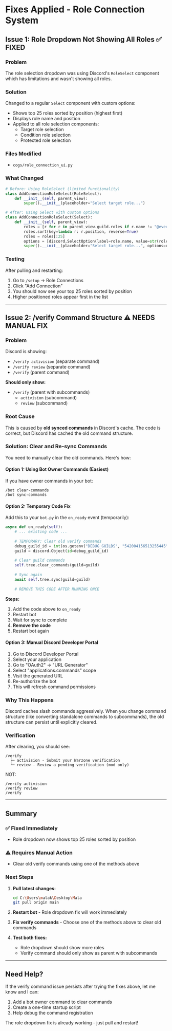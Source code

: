 # Fixes Applied - Role Connection System

## Issue 1: Role Dropdown Not Showing All Roles ✅ FIXED

### Problem
The role selection dropdown was using Discord's `RoleSelect` component which has limitations and wasn't showing all roles.

### Solution
Changed to a regular `Select` component with custom options:
- Shows top 25 roles sorted by position (highest first)
- Displays role name and position
- Applied to all role selection components:
  * Target role selection
  * Condition role selection
  * Protected role selection

### Files Modified
- `cogs/role_connection_ui.py`

### What Changed
```python
# Before: Using RoleSelect (limited functionality)
class AddConnectionRoleSelect(RoleSelect):
    def __init__(self, parent_view):
        super().__init__(placeholder="Select target role...")

# After: Using Select with custom options
class AddConnectionRoleSelect(Select):
    def __init__(self, parent_view):
        roles = [r for r in parent_view.guild.roles if r.name != "@everyone"]
        roles.sort(key=lambda r: r.position, reverse=True)
        roles = roles[:25]
        options = [discord.SelectOption(label=role.name, value=str(role.id)) for role in roles]
        super().__init__(placeholder="Select target role...", options=options)
```

### Testing
After pulling and restarting:
1. Go to `/setup` → Role Connections
2. Click "Add Connection"
3. You should now see your top 25 roles sorted by position
4. Higher positioned roles appear first in the list

---

## Issue 2: /verify Command Structure ⚠️ NEEDS MANUAL FIX

### Problem
Discord is showing:
- `/verify activision` (separate command)
- `/verify review` (separate command)  
- `/verify` (parent command)

**Should only show:**
- `/verify` (parent with subcommands)
  - `activision` (subcommand)
  - `review` (subcommand)

### Root Cause
This is caused by **old synced commands** in Discord's cache. The code is correct, but Discord has cached the old command structure.

### Solution: Clear and Re-sync Commands

You need to manually clear the old commands. Here's how:

#### Option 1: Using Bot Owner Commands (Easiest)

If you have owner commands in your bot:
```
/bot clear-commands
/bot sync-commands
```

#### Option 2: Temporary Code Fix

Add this to your `bot.py` in the `on_ready` event (temporarily):

```python
async def on_ready(self):
    # ... existing code ...
    
    # TEMPORARY: Clear old verify commands
    debug_guild_id = int(os.getenv("DEBUG_GUILDS", "542004156513255445"))
    guild = discord.Object(id=debug_guild_id)
    
    # Clear guild commands
    self.tree.clear_commands(guild=guild)
    
    # Sync again
    await self.tree.sync(guild=guild)
    
    # REMOVE THIS CODE AFTER RUNNING ONCE
```

**Steps:**
1. Add the code above to `on_ready`
2. Restart bot
3. Wait for sync to complete
4. **Remove the code**
5. Restart bot again

#### Option 3: Manual Discord Developer Portal

1. Go to Discord Developer Portal
2. Select your application
3. Go to "OAuth2" → "URL Generator"
4. Select "applications.commands" scope
5. Visit the generated URL
6. Re-authorize the bot
7. This will refresh command permissions

### Why This Happens

Discord caches slash commands aggressively. When you change command structure (like converting standalone commands to subcommands), the old structure can persist until explicitly cleared.

### Verification

After clearing, you should see:
```
/verify
  ├─ activision - Submit your Warzone verification
  └─ review - Review a pending verification (mod only)
```

NOT:
```
/verify activision
/verify review
/verify
```

---

## Summary

### ✅ Fixed Immediately
- Role dropdown now shows top 25 roles sorted by position

### ⚠️ Requires Manual Action
- Clear old verify commands using one of the methods above

### Next Steps

1. **Pull latest changes:**
   ```bash
   cd C:\Users\malak\Desktop\Mala
   git pull origin main
   ```

2. **Restart bot** - Role dropdown fix will work immediately

3. **Fix verify commands** - Choose one of the methods above to clear old commands

4. **Test both fixes:**
   - Role dropdown should show more roles
   - Verify command should only show as parent with subcommands

---

## Need Help?

If the verify command issue persists after trying the fixes above, let me know and I can:
1. Add a bot owner command to clear commands
2. Create a one-time startup script
3. Help debug the command registration

The role dropdown fix is already working - just pull and restart!